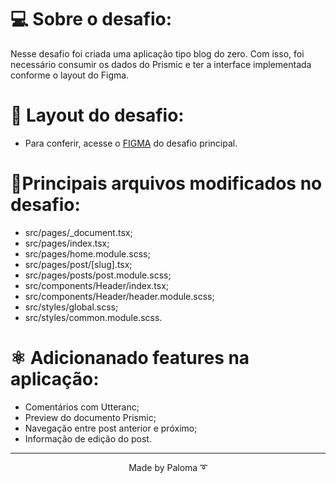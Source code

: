 # 💻 Sobre o desafio:

Nesse desafio foi criada uma aplicação tipo blog do zero. Com isso, foi necessário consumir os dados do Prismic e ter a interface implementada conforme o layout do Figma.

# 🎨 Layout do desafio:

- Para conferir, acesse o [FIGMA](https://www.figma.com/file/0Y26j0tf1K2WB5c1ja5hov/Desafios-M%C3%B3dulo-3-ReactJS?node-id=0%3A1) do desafio principal.

# 🚀Principais arquivos modificados no desafio:

- src/pages/\_document.tsx;
- src/pages/index.tsx;
- src/pages/home.module.scss;
- src/pages/post/[slug].tsx;
- src/pages/posts/post.module.scss;
- src/components/Header/index.tsx;
- src/components/Header/header.module.scss;
- src/styles/global.scss;
- src/styles/common.module.scss.

# ⚛️ Adicionanado features na aplicação:

- Comentários com Utteranc;
- Preview do documento Prismic;
- Navegação entre post anterior e próximo;
- Informação de edição do post.

---

<p align="center">Made by Paloma ➰</p>
